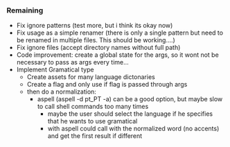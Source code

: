 ### Remaining

- Fix ignore patterns (test more, but i think its okay now)
- Fix usage as a simple renamer (there is only a single pattern but need to be renamed in multiple files. This should be working....)
- Fix ignore files (accept directory names without full path)
- Code improvement: create a global state for the args, so it wont not be necessary to pass as args every time...
- Implement Gramatical type
  - Create assets for many language dictonaries
  - Create a flag and only use if flag is passed through args
  - then do a normalization:
    - aspell (aspell -d pt_PT -a) can be a good option, but maybe slow to call shell commands too many times
      - maybe the user should select the language if he specifies that he wants to use gramatical
      - with aspell could call with the normalized word (no accents) and get the first result if different
